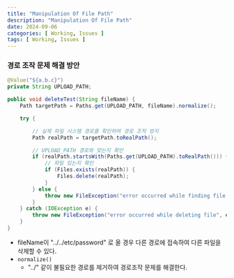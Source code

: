 ```yaml
---
title: "Manipulation Of File Path"
description: "Manipulation Of File Path"
date: 2024-09-06
categories: [ Working, Issues ]
tags: [ Working, Issues ]
---
```


### 경로 조작 문제 해결 방안

```java
@Value("${a.b.c}")
private String UPLOAD_PATH;

public void deleteTest(String fileName) {
    Path targetPath = Paths.get(UPLOAD_PATH, fileName).normalize();

    try {

        // 실제 파일 시스템 경로를 확인하여 경로 조작 방지
        Path realPath = targetPath.toRealPath();

        // UPLOAD_PATH 경로와 맞는지 확인
        if (realPath.startsWith(Paths.get(UPLOAD_PATH).toRealPath())) {
            // 파일 있는지 확인
            if (Files.exists(realPath)) {
                Files.delete(realPath);
            }
        } else {
            throw new FileException("error occurred while finding file path");
        }
    } catch (IOException e) {
        throw new FileException("error occurred while deleting file", e);
    }
}
```

- fileName이 "../../etc/password" 로 올 경우 다른 경로에 접속하여 다른 파일을 삭제할 수 있다. 
- `normalize()`
    - "../" 같이 불필요한 경로를 제거하여 경로조작 문제를 해결한다.